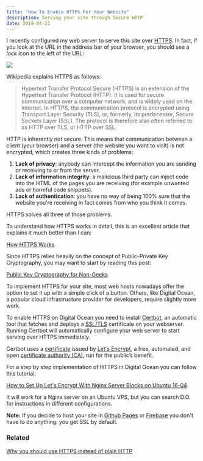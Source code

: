 ```yaml
---
title: "How To Enable HTTPS For Your Website"
description: Serving your site through Secure HTTP
date: 2019-04-21
---
```


I recently configured my web server to serve this site over <abbr title="Hypertext Tranfer Protocol Secure">HTTPS</abbr>. In fact, if you look at the URL in the address bar of your browser, you should see a *lock* icon to the left of the URL:

<img src="/img/httpsms.jpg" />

Wikipedia explains HTTPS as follows:

<blockquote>
Hypertext Transfer Protocol Secure (HTTPS) is an extension of the Hypertext Transfer Protocol (HTTP). It is used for secure communication over a computer network, and is widely used on the Internet. In HTTPS, the communication protocol is encrypted using Transport Layer Security (TLS), or, formerly, its predecessor, Secure Sockets Layer (SSL). The protocol is therefore also often referred to as HTTP over TLS, or HTTP over SSL. 
</blockquote>

HTTP is inherently not secure. This means that communication between a client (your browser) and a server (the website you want to visit) is not encrypted, which creates three kinds of problems:

1. **Lack of privacy**: anybody can intercept the information you are sending or receiving to or from the server.
2. **Lack of information integrity**: a malicious third party can inject code into the HTML of the pages you are receiving (for example unwanted ads or harmful code snippets).
3. **Lack of authentication**: you have no way of being 100% sure that the website you're receiving in fact comes from who you think it comes.

HTTPS solves all three of those problems.

To understand how HTTPS works in detail, this is an excellent article that explains it much better than I can:

[How HTTPS Works](https://strongarm.io/blog/how-https-works/)

Since HTTPS relies heavily on the concept of Public-Private Key Cryptography, you may want to start by reading this post:

[Public Key Cryptography for Non-Geeks](https://blog.vrypan.net/2013/08/28/public-key-cryptography-for-non-geeks/)

To implement HTTPS for your site, most web hosts nowadays offer the option to set it up with a simple click of a button. Others, like Digital Ocean, a popular cloud infrastructure provider for developers, require slightly more work.

To enable HTTPS on Digital Ocean you need to install [Certbot](https://certbot.eff.org/about/), an automatic tool that fetches and deploys a [SSL/TLS](https://en.wikipedia.org/wiki/Transport_Layer_Security) certificate on your webserver. Running Certbot will automatically configure your web server to start serving over HTTPS immediately.
  
Certbot uses a [certificate](https://en.wikipedia.org/wiki/HTTPS#Server_setup) issued by [Let's Encrypt](https://letsencrypt.org/), a free, automated, and open [certificate authority (CA)](https://en.wikipedia.org/wiki/Certificate_authority), run for the public’s benefit. 
  
For a step by step implementation of HTTPS in Digital Ocean you can follow this tutorial: 

[How to Set Up Let's Encrypt With Nginx Server Blocks on Ubuntu 16-04](https://www.digitalocean.com/community/tutorials/how-to-set-up-let-s-encrypt-with-nginx-server-blocks-on-ubuntu-16-04). 

It will work for a Nginx server on an Ubuntu VPS, but you can search D.O. for instructions in different configurations.

**Note:** If you decide to host your site in [Github Pages](https://pages.github.com) or [Firebase](https://firebase.google.com) you don't have to do anything: you get SSL by default.
  
### Related ###

[Why you should use HTTPS instead of plain HTTP](https://www.eff.org/encrypt-the-web)
